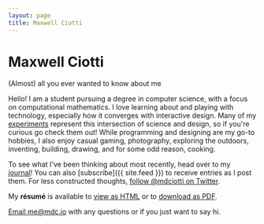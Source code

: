 ```yaml
---
layout: page
title: Maxwell Ciotti
---
```


# Maxwell Ciotti
(Almost) all you ever wanted to know about me

<div class="picture"></div>

Hello! I am a student pursuing a degree in computer science, with a focus on computational mathematics. I love learning about and playing with technology, especially how it converges with interactive design. Many of my [experiments](/lab/) represent this intersection of science and design, so if you're curious go check them out! While programming and designing are my go-to hobbies, I also enjoy casual gaming, photography, exploring the outdoors, inventing, building, drawing, and for some odd reason, cooking.

To see what I've been thinking about most recently, head over to my [journal](/journal/)! You can also [subscribe]({{ site.feed }}) to receive entries as I post them. For less constructed thoughts, [follow @mdciotti on Twitter](https://twitter.com/mdciotti).

My **résumé** is available to [view as HTML](/resume/) or to [download as PDF](/resume/maxwell-ciotti.pdf).

[Email me@mdc.io](mailto:me@mdc.io) with any questions or if you just want to say hi.
